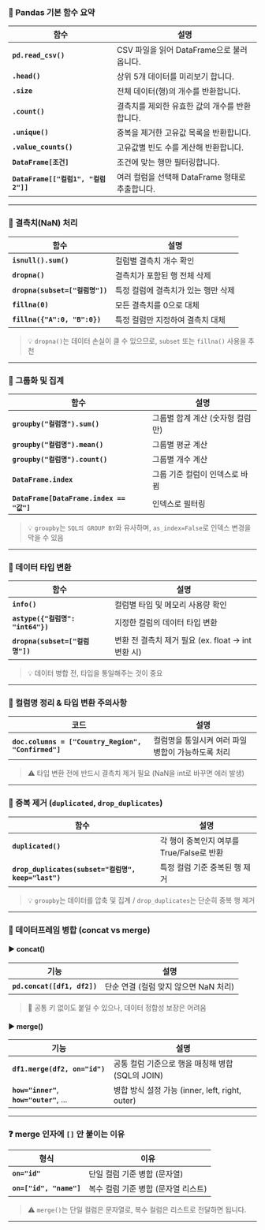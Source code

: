 
### 📌 Pandas 기본 함수 요약

| **함수** | **설명** |
|----------|----------|
| **`pd.read_csv()`** | CSV 파일을 읽어 DataFrame으로 불러옵니다. |
| **`.head()`** | 상위 5개 데이터를 미리보기 합니다. |
| **`.size`** | 전체 데이터(행)의 개수를 반환합니다. |
| **`.count()`** | 결측치를 제외한 유효한 값의 개수를 반환합니다. |
| **`.unique()`** | 중복을 제거한 고유값 목록을 반환합니다. |
| **`.value_counts()`** | 고유값별 빈도 수를 계산해 반환합니다. |
| **`DataFrame[조건]`** | 조건에 맞는 행만 필터링합니다. |
| **`DataFrame[["컬럼1", "컬럼2"]]`** | 여러 컬럼을 선택해 DataFrame 형태로 추출합니다. |

---

### 🧹 결측치(NaN) 처리

| **함수** | **설명** |
|----------|----------|
| **`isnull().sum()`** | 컬럼별 결측치 개수 확인 |
| **`dropna()`** | 결측치가 포함된 행 전체 삭제 |
| **`dropna(subset=["컬럼명"])`** | 특정 컬럼에 결측치가 있는 행만 삭제 |
| **`fillna(0)`** | 모든 결측치를 0으로 대체 |
| **`fillna({"A":0, "B":0})`** | 특정 컬럼만 지정하여 결측치 대체 |

> 💡 `dropna()`는 데이터 손실이 클 수 있으므로, `subset` 또는 `fillna()` 사용을 추천

---

### 🔗 그룹화 및 집계

| **함수** | **설명** |
|----------|----------|
| **`groupby("컬럼명").sum()`** | 그룹별 합계 계산 (숫자형 컬럼만) |
| **`groupby("컬럼명").mean()`** | 그룹별 평균 계산 |
| **`groupby("컬럼명").count()`** | 그룹별 개수 계산 |
| **`DataFrame.index`** | 그룹 기준 컬럼이 인덱스로 바뀜 |
| **`DataFrame[DataFrame.index == "값"]`** | 인덱스로 필터링 |

> 💡 `groupby`는 `SQL의 GROUP BY`와 유사하며, `as_index=False`로 인덱스 변경을 막을 수 있음

---

### 🧪 데이터 타입 변환

| **함수** | **설명** |
|----------|----------|
| **`info()`** | 컬럼별 타입 및 메모리 사용량 확인 |
| **`astype({"컬럼명": "int64"})`** | 지정한 컬럼의 데이터 타입 변환 |
| **`dropna(subset=["컬럼명"])`** | 변환 전 결측치 제거 필요 (ex. float → int 변환 시) |

> 💡 데이터 병합 전, 타입을 통일해주는 것이 중요

---

### 🧾 컬럼명 정리 & 타입 변환 주의사항

| **코드** | **설명** |
|----------|----------|
| **`doc.columns = ["Country_Region", "Confirmed"]`** | 컬럼명을 통일시켜 여러 파일 병합이 가능하도록 처리 |

> ⚠️ 타입 변환 전에 반드시 결측치 제거 필요 (NaN을 int로 바꾸면 에러 발생)

---

### 🔁 중복 제거 (`duplicated`, `drop_duplicates`)

| **함수** | **설명** |
|----------|----------|
| **`duplicated()`** | 각 행이 중복인지 여부를 True/False로 반환 |
| **`drop_duplicates(subset="컬럼명", keep="last")`** | 특정 컬럼 기준 중복된 행 제거 |

> 💡 `groupby`는 데이터를 압축 및 집계 / `drop_duplicates`는 단순히 중복 행 제거

---

### 🔗 데이터프레임 병합 (concat vs merge)

#### ▶️ concat()

| **기능** | **설명** |
|----------|----------|
| **`pd.concat([df1, df2])`** | 단순 연결 (컬럼 맞지 않으면 NaN 처리) |

> 🧠 공통 키 없이도 붙일 수 있으나, 데이터 정합성 보장은 어려움

#### ▶️ merge()

| **기능** | **설명** |
|----------|----------|
| **`df1.merge(df2, on="id")`** | 공통 컬럼 기준으로 행을 매칭해 병합 (SQL의 JOIN) |
| **`how="inner"`**, **`how="outer"`**, ... | 병합 방식 설정 가능 (inner, left, right, outer) |

---

### ❓ merge 인자에 `[]` 안 붙이는 이유

| **형식** | **이유** |
|----------|----------|
| **`on="id"`** | 단일 컬럼 기준 병합 (문자열) |
| **`on=["id", "name"]`** | 복수 컬럼 기준 병합 (문자열 리스트) |

> ⚠️ `merge()`는 단일 컬럼은 문자열로, 복수 컬럼은 리스트로 전달하면 됩니다.

---
